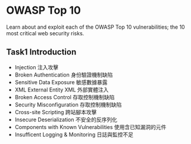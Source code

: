 # OWASP Top 10
Learn about and exploit each of the OWASP Top 10 vulnerabilities; the 10 most critical web security risks.
## Task1 Introduction
* Injection 注入攻擊
* Broken Authentication 身份驗證機制缺陷
* Sensitive Data Exposure 敏感數據暴露
* XML External Entity XML 外部實體注入
* Broken Access Control 存取控制機制缺陷
* Security Misconfiguration 存取控制機制缺陷
* Cross-site Scripting 跨站腳本攻擊
* Insecure Deserialization 不安全的反序列化
* Components with Known Vulnerabilities 使用含已知漏洞的元件
* Insufficent Logging & Monitoring 日誌與監控不足
